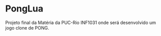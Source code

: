 # PongLua
Projeto final da Matéria da PUC-Rio INF1031 onde será desenvolvido um jogo clone de PONG.
